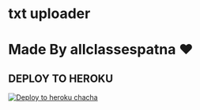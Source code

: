 # txt uploader

# Made By allclassespatna ❤️


## DEPLOY TO HEROKU


[![Deploy to heroku chacha](https://www.herokucdn.com/deploy/button.svg)](https://dashboard.heroku.com/new?template=https://github.com/Allclassespatna1/TXT-whithoutlog)

